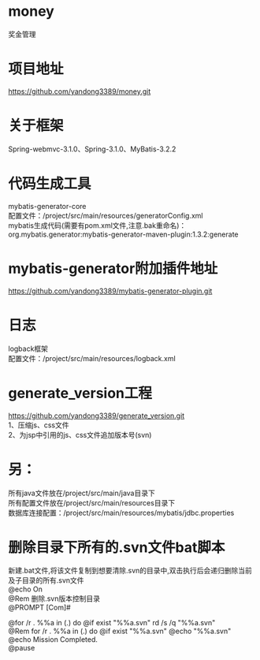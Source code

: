 # money
奖金管理


# 项目地址
https://github.com/yandong3389/money.git


# 关于框架
Spring-webmvc-3.1.0、Spring-3.1.0、MyBatis-3.2.2

# 代码生成工具
mybatis-generator-core
<br />
  配置文件：/project/src/main/resources/generatorConfig.xml
<br />
mybatis生成代码(需要有pom.xml文件,注意.bak重命名)：
<br />
org.mybatis.generator:mybatis-generator-maven-plugin:1.3.2:generate

# mybatis-generator附加插件地址
https://github.com/yandong3389/mybatis-generator-plugin.git

# 日志
logback框架 
<br />
 配置文件：/project/src/main/resources/logback.xml


# generate_version工程
https://github.com/yandong3389/generate_version.git
<br />
1、压缩js、css文件
<br />
2、为jsp中引用的js、css文件追加版本号(svn)


# 另：
所有java文件放在/project/src/main/java目录下
<br />
所有配置文件放在/project/src/main/resources目录下
<br />
数据库连接配置：/project/src/main/resources/mybatis/jdbc.properties


# 删除目录下所有的.svn文件bat脚本
新建.bat文件,将该文件复制到想要清除.svn的目录中,双击执行后会递归删除当前及子目录的所有.svn文件
<br />
@echo On
<br />
@Rem 删除.svn版本控制目录
<br />
@PROMPT [Com]#
<br />

@for /r . %%a in (.) do @if exist "%%a\.svn" rd /s /q "%%a\.svn"
<br />
@Rem for /r . %%a in (.) do @if exist "%%a\.svn" @echo "%%a\.svn"
<br />
@echo Mission Completed.
<br />
@pause
<br />
